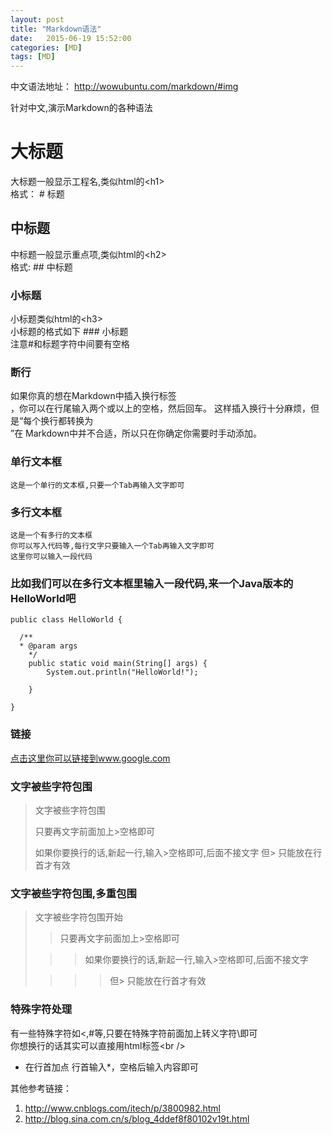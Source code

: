 ```yaml
---
layout: post
title: "Markdown语法"
date:   2015-06-19 15:52:00 
categories: [MD]
tags: [MD]
---
```


中文语法地址： http://wowubuntu.com/markdown/#img

针对中文,演示Markdown的各种语法
  
# 大标题
  大标题一般显示工程名,类似html的\<h1\>  
  格式： # 标题  

  
## 中标题
  中标题一般显示重点项,类似html的\<h2\>  
  格式: ## 中标题  
  
### 小标题
  小标题类似html的\<h3\>  
  小标题的格式如下 ### 小标题  
  注意#和标题字符中间要有空格  

### 断行
如果你真的想在Markdown中插入换行标签<br/>，你可以在行尾输入两个或以上的空格，然后回车。 这样插入换行十分麻烦，但是“每个换行都转换为<br/>”在 Markdown中并不合适，所以只在你确定你需要时手动添加。  

### 单行文本框
    这是一个单行的文本框,只要一个Tab再输入文字即可
        
### 多行文本框  
    这是一个有多行的文本框
    你可以写入代码等,每行文字只要输入一个Tab再输入文字即可
    这里你可以输入一段代码

### 比如我们可以在多行文本框里输入一段代码,来一个Java版本的HelloWorld吧  
    public class HelloWorld {

      /**
      * @param args
	    */
	    public static void main(String[] args) {
		    System.out.println("HelloWorld!");

	    }

    }  

### 链接
[点击这里你可以链接到www.google.com](http://www.google.com)  

### 文字被些字符包围
> 文字被些字符包围
>
> 只要再文字前面加上>空格即可
>
> 如果你要换行的话,新起一行,输入>空格即可,后面不接文字
> 但> 只能放在行首才有效

### 文字被些字符包围,多重包围
> 文字被些字符包围开始
>
> > 只要再文字前面加上>空格即可
>
>  > > 如果你要换行的话,新起一行,输入>空格即可,后面不接文字
>
> > > > 但> 只能放在行首才有效

### 特殊字符处理
有一些特殊字符如<,#等,只要在特殊字符前面加上转义字符\即可  
你想换行的话其实可以直接用html标签\<br /\>



* 在行首加点
行首输入*，空格后输入内容即可
    
其他参考链接：
1. http://www.cnblogs.com/itech/p/3800982.html
2. http://blog.sina.com.cn/s/blog_4ddef8f80102v19t.html
